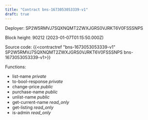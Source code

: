 ```yaml
---
title: "Contract bns-1673053053339-v1"
draft: true
---
```

Deployer: SP2W5RMVJ7SQXNQMT2ZWXJGRS0VJRKT6V0FSSSNPS


 



Block height: 90212 (2023-01-07T01:15:50.000Z)

Source code: {{<contractref "bns-1673053053339-v1" SP2W5RMVJ7SQXNQMT2ZWXJGRS0VJRKT6V0FSSSNPS bns-1673053053339-v1>}}

Functions:

* list-name _private_
* to-bool-response _private_
* change-price _public_
* purchase-name _public_
* unlist-name _public_
* get-current-name _read_only_
* get-listing _read_only_
* is-admin _read_only_
